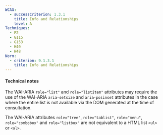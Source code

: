 ```yaml
---
WCAG:
  - successCriterion: 1.3.1
    title: Info and Relationships
    level: A
Techniques:
  - F2
  - G115
  - G153
  - H40
  - H48
Norm:
  - criterion: 9.1.3.1
    title: Info and Relationships
---
```


#### Technical notes

The WAI-ARIA `role="list"` and `role="listitem"` attributes may require the use of the WAI-ARIA `aria-setsize` and `aria-posinset` attributes in the case where the entire list is not available via the DOM generated at the time of consultation.

The WAI-ARIA attributes `role="tree"`, `role="tablist"`, `role="menu"`, `role="combobox"` and `role="listbox"` are not equivalent to a HTML list `<ul>` or `<ol>`.
